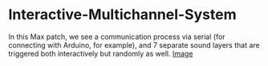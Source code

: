 # Interactive-Multichannel-System

In this Max patch, we see a communication process via serial (for connecting with Arduino, for example), and 7 separate sound layers that are triggered both interactively but randomly as well.
[Image]("screenshot.png")
